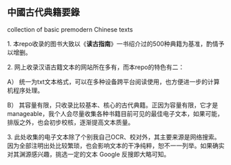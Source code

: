 ## 中國古代典籍要錄

collection of basic premodern Chinese texts

1\. 本repo收录的图书大致以《**读古指南**》一书绍介过的500种典籍为基准，酌情予以增删。

2\. 网上收录汉语古籍文本的网站所在多有，而本repo的特色有二：

A） 统一为txt文本格式，可以在多种设备跨平台阅读使用，也方便进一步的计算机程序处理。

B） 其容量有限，只收录比较基本、核心的古代典籍。正因为容量有限，它才是manageable，我个人会尽量收集各种书籍目前可见的最佳电子文本，如果可能，排版之外，也会初步校核，逐渐提高文本质量。

3\. 此处收集的电子文本除了个别我自己OCR、校对外，其主要来源是网络搜索。因为全部注明出处比较繁琐，也会影响文本的干净纯粹，恕不一一列举。如果确实对其渊源感兴趣，挑选一定的文本 Google 反搜即大略可知。